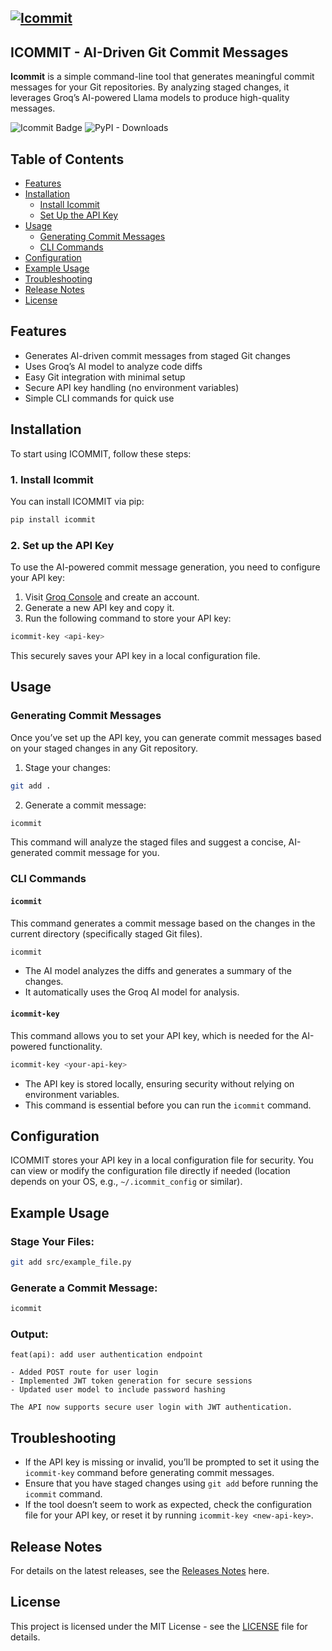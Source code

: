 [![Icommit](https://i.postimg.cc/02bFw0zk/temp-Image3-LGD2m.avif)](https://postimg.cc/kBPTr8Nz)
---
## ICOMMIT - AI-Driven Git Commit Messages

**Icommit** is a simple command-line tool that generates meaningful commit messages for your Git repositories. By analyzing staged changes, it leverages Groq’s AI-powered Llama models to produce high-quality messages.

![Icommit Badge](https://img.shields.io/badge/Icommit-8A2BE2) ![PyPI - Downloads](https://img.shields.io/pypi/dm/icommit)

## Table of Contents
- [Features](#features)
- [Installation](#installation)
  - [Install Icommit](#install-icommit)
  - [Set Up the API Key](#set-up-the-api-key)
- [Usage](#usage)
  - [Generating Commit Messages](#generating-commit-messages)
  - [CLI Commands](#cli-commands)
- [Configuration](#configuration)
- [Example Usage](#example-usage)
- [Troubleshooting](#troubleshooting)
- [Release Notes](#release-notes)
- [License](#license)

## Features

- Generates AI-driven commit messages from staged Git changes
- Uses Groq’s AI model to analyze code diffs
- Easy Git integration with minimal setup
- Secure API key handling (no environment variables)
- Simple CLI commands for quick use

## Installation

To start using ICOMMIT, follow these steps:

### 1. Install Icommit

You can install ICOMMIT via pip:

```bash
pip install icommit
```

### 2. Set up the API Key

To use the AI-powered commit message generation, you need to configure your API key:

1. Visit [Groq Console](https://console.groq.com/) and create an account.
2. Generate a new API key and copy it.
3. Run the following command to store your API key:
```bash
icommit-key <api-key>
```
This securely saves your API key in a local configuration file.

## Usage

### Generating Commit Messages

Once you’ve set up the API key, you can generate commit messages based on your staged changes in any Git repository.

1. Stage your changes:

```bash
git add .
```

2. Generate a commit message:

```bash
icommit
```

This command will analyze the staged files and suggest a concise, AI-generated commit message for you.

### CLI Commands

#### `icommit`

This command generates a commit message based on the changes in the current directory (specifically staged Git files).

```bash
icommit
```

- The AI model analyzes the diffs and generates a summary of the changes.
- It automatically uses the Groq AI model for analysis.

#### `icommit-key`

This command allows you to set your API key, which is needed for the AI-powered functionality.

```bash
icommit-key <your-api-key>
```

- The API key is stored locally, ensuring security without relying on environment variables.
- This command is essential before you can run the `icommit` command.

## Configuration

ICOMMIT stores your API key in a local configuration file for security. You can view or modify the configuration file directly if needed (location depends on your OS, e.g., `~/.icommit_config` or similar).

## Example Usage

### Stage Your Files:

```bash
git add src/example_file.py
```

### Generate a Commit Message:

```bash
icommit
```

### Output:

```
feat(api): add user authentication endpoint

- Added POST route for user login
- Implemented JWT token generation for secure sessions
- Updated user model to include password hashing

The API now supports secure user login with JWT authentication.
```
## Troubleshooting

- If the API key is missing or invalid, you’ll be prompted to set it using the `icommit-key` command before generating commit messages.
- Ensure that you have staged changes using `git add` before running the `icommit` command.
- If the tool doesn’t seem to work as expected, check the configuration file for your API key, or reset it by running `icommit-key <new-api-key>`.

## Release Notes

For details on the latest releases, see the [Releases Notes](./Releasenotes.md) here.

## License

This project is licensed under the MIT License - see the [LICENSE](./License.txt) file for details.
